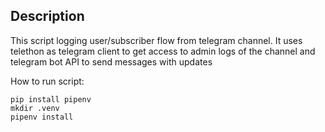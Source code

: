 ## Description
This script logging user/subscriber flow from telegram channel. It uses telethon as telegram client to get access to admin logs of the channel and telegram bot API to send messages with updates

How to run script:

    pip install pipenv
    mkdir .venv
    pipenv install
    
 
